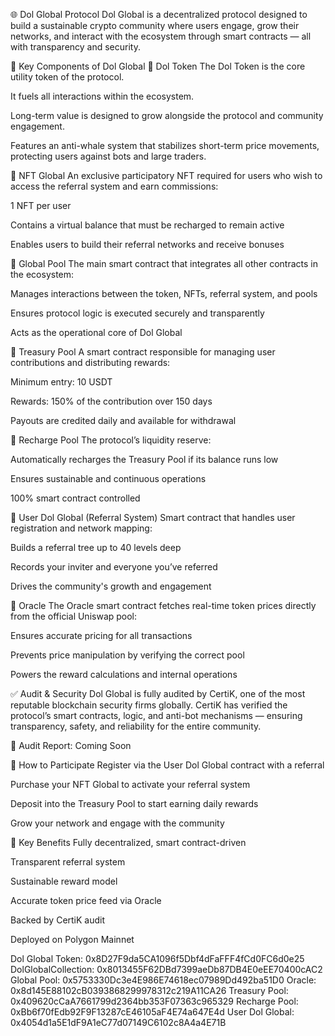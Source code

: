 🌐 Dol Global Protocol
Dol Global is a decentralized protocol designed to build a sustainable crypto community where users engage, grow their networks, and interact with the ecosystem through smart contracts — all with transparency and security.

🚀 Key Components of Dol Global
🔸 Dol Token
The Dol Token is the core utility token of the protocol.

It fuels all interactions within the ecosystem.

Long-term value is designed to grow alongside the protocol and community engagement.

Features an anti-whale system that stabilizes short-term price movements, protecting users against bots and large traders.

🔸 NFT Global
An exclusive participatory NFT required for users who wish to access the referral system and earn commissions:

1 NFT per user

Contains a virtual balance that must be recharged to remain active

Enables users to build their referral networks and receive bonuses

🔸 Global Pool
The main smart contract that integrates all other contracts in the ecosystem:

Manages interactions between the token, NFTs, referral system, and pools

Ensures protocol logic is executed securely and transparently

Acts as the operational core of Dol Global

🔸 Treasury Pool
A smart contract responsible for managing user contributions and distributing rewards:

Minimum entry: 10 USDT

Rewards: 150% of the contribution over 150 days

Payouts are credited daily and available for withdrawal

🔸 Recharge Pool
The protocol’s liquidity reserve:

Automatically recharges the Treasury Pool if its balance runs low

Ensures sustainable and continuous operations

100% smart contract controlled

🔸 User Dol Global (Referral System)
Smart contract that handles user registration and network mapping:

Builds a referral tree up to 40 levels deep

Records your inviter and everyone you’ve referred

Drives the community's growth and engagement

🔸 Oracle
The Oracle smart contract fetches real-time token prices directly from the official Uniswap pool:

Ensures accurate pricing for all transactions

Prevents price manipulation by verifying the correct pool

Powers the reward calculations and internal operations

✅ Audit & Security
Dol Global is fully audited by CertiK, one of the most reputable blockchain security firms globally.
CertiK has verified the protocol’s smart contracts, logic, and anti-bot mechanisms — ensuring transparency, safety, and reliability for the entire community.

🔗 Audit Report: Coming Soon

🌱 How to Participate
Register via the User Dol Global contract with a referral

Purchase your NFT Global to activate your referral system

Deposit into the Treasury Pool to start earning daily rewards

Grow your network and engage with the community

📖 Key Benefits
Fully decentralized, smart contract-driven

Transparent referral system

Sustainable reward model

Accurate token price feed via Oracle

Backed by CertiK audit


Deployed on Polygon Mainnet

Dol Global Token: 0x8D27F9da5CA1096f5Dbf4dFaFFF4fCd0FC6d0e25                                                        
DolGlobalCollection: 0x8013455F62DBd7399aeDb87DB4E0eEE70400cAC2
Global Pool: 0x5753330Dc3e4E986E74618ec07989Dd492ba51D0
Oracle: 0x8d145E88102cB0393868299978312c219A11CA26
Treasury Pool: 0x409620cCaA7661799d2364bb353F07363c965329
Recharge Pool: 0xBb6f70fEdb92F9F13287cE46105aF4E74a647E4d
User Dol Global: 0x4054d1a5E1dF9A1eC77d07149C6102c8A4a4E71B 